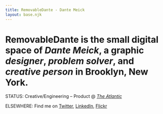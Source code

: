 ```yaml
---
title: RemovableDante - Dante Meick
layout: base.njk
---
```


# RemovableDante is the small digital space of _Dante Meick_, a graphic _designer_, _problem solver_, and _creative person_ in Brooklyn, New York.

<span>STATUS:</span> Creative/Engineering – Product @ <a href="http://theatlantic.com" target="_blank">_The Atlantic_</a>

<span>ELSEWHERE:</span> Find me on <a href="http://twitter.com/removabledante/" target="_blank">Twitter</a>, <a href="http://www.linkedin.com/pub/philip-dante-meick/4/607/b08" target="_blank">LinkedIn</a>, <a href="http://www.flickr.com/photos/removabledante/" target="_blank">Flickr</a>
